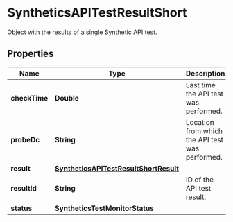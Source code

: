 

# SyntheticsAPITestResultShort

Object with the results of a single Synthetic API test.

## Properties

Name | Type | Description | Notes
------------ | ------------- | ------------- | -------------
**checkTime** | **Double** | Last time the API test was performed. |  [optional]
**probeDc** | **String** | Location from which the API test was performed. |  [optional]
**result** | [**SyntheticsAPITestResultShortResult**](SyntheticsAPITestResultShortResult.md) |  |  [optional]
**resultId** | **String** | ID of the API test result. |  [optional]
**status** | **SyntheticsTestMonitorStatus** |  |  [optional]



